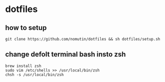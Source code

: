 # dotfiles
## how to setup
```
git clone https://github.com/nomutin/dotfiles && sh dotfiles/setup.sh
```
## change defolt terminal bash insto zsh
```
brew install zsh
sudo vim /etc/shells >> /usr/local/bin/zsh 
chsh -s /usr/local/bin/zsh
```